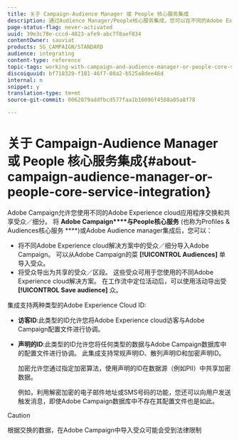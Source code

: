 ```yaml
---
title: 关于 Campaign-Audience Manager 或 People 核心服务集成
description: 通过Audience Manager/People核心服务集成，您可以在不同的Adobe Experience cloud解决方案中共享受众或细分。
page-status-flag: never-activated
uuid: 39e3c78e-cccd-4823-afe9-abc7f8aef034
contentOwner: sauviat
products: SG_CAMPAIGN/STANDARD
audience: integrating
content-type: reference
topic-tags: working-with-campaign-and-audience-manager-or-people-core-service
discoiquuid: bf718329-f181-46f7-80a2-b525a8dee46d
internal: n
snippet: y
translation-type: tm+mt
source-git-commit: 0062079addfbcd577faa1b16096f4588a05a8f78

---
```



# 关于 Campaign-Audience Manager 或 People 核心服务集成{#about-campaign-audience-manager-or-people-core-service-integration}

Adobe Campaign允许您使用不同的Adobe Experience cloud应用程序交换和共享受众／细分。 将 **Adobe Campaign****与People核心服务** (也称为Profiles &amp; Audiences核心服务 ****)或Adobe Audience manager集成后，您可以：

* 将不同Adobe Experience cloud解决方案中的受众／细分导入Adobe Campaign。 可以从Adobe Campaign的菜 **[!UICONTROL Audiences]** 单导入受众。
* 将受众导出为共享的受众／区段。 这些受众可用于您使用的不同Adobe Experience cloud解决方案。 在工作流中定位活动后，可以使用活动导出受 **[!UICONTROL Save audience]** 众。

集成支持两种类型的Adobe Experience Cloud ID:

* **访客ID**:此类型的ID允许您将Adobe Experience cloud访客与Adobe Campaign配置文件进行协调。
* **声明的ID**:此类型的ID允许您将任何类型的数据与Adobe Campaign数据库中的配置文件进行协调。 此集成支持常规声明ID、散列声明ID和加密声明ID。

   加密允许您通过指定加密算法，使用声明的ID在数据源（例如PII）中共享加密数据。

   例如，利用解密加密的电子邮件地址或SMS号码的功能，您还可以向用户发送触发消息，即使Adobe Campaign数据库中不存在其配置文件也是如此。

>[!CAUTION]
>
>根据交换的数据，在Adobe Campaign中导入受众可能会受到法律限制

